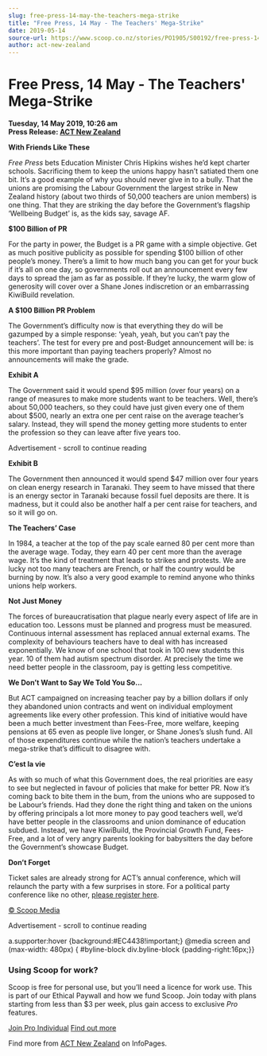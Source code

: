 ```yaml
---
slug: free-press-14-may-the-teachers-mega-strike
title: "Free Press, 14 May - The Teachers' Mega-Strike"
date: 2019-05-14
source-url: https://www.scoop.co.nz/stories/PO1905/S00192/free-press-14-may-the-teachers-mega-strike.htm
author: act-new-zealand
---
```

Free Press, 14 May - The Teachers' Mega-Strike
==============================================

**Tuesday, 14 May 2019, 10:26 am**  
**Press Release: [ACT New Zealand](https://info.scoop.co.nz/ACT_New_Zealand)**

**With Friends Like These**

_Free Press_ bets Education Minister Chris Hipkins wishes he’d kept charter schools. Sacrificing them to keep the unions happy hasn’t satiated them one bit. It’s a good example of why you should never give in to a bully. That the unions are promising the Labour Government the largest strike in New Zealand history (about two thirds of 50,000 teachers are union members) is one thing. That they are striking the day before the Government’s flagship ‘Wellbeing Budget’ is, as the kids say, savage AF.

**$100 Billion of PR**

For the party in power, the Budget is a PR game with a simple objective. Get as much positive publicity as possible for spending $100 billion of other people’s money. There’s a limit to how much bang you can get for your buck if it’s all on one day, so governments roll out an announcement every few days to spread the jam as far as possible. If they’re lucky, the warm glow of generosity will cover over a Shane Jones indiscretion or an embarrassing KiwiBuild revelation.

**A $100 Billion PR Problem**

The Government’s difficulty now is that everything they do will be gazumped by a simple response: ‘yeah, yeah, but you can’t pay the teachers’. The test for every pre and post-Budget announcement will be: is this more important than paying teachers properly? Almost no announcements will make the grade.

**Exhibit A**

The Government said it would spend $95 million (over four years) on a range of measures to make more students want to be teachers. Well, there’s about 50,000 teachers, so they could have just given every one of them about $500, nearly an extra one per cent raise on the average teacher’s salary. Instead, they will spend the money getting more students to enter the profession so they can leave after five years too.

Advertisement - scroll to continue reading





**Exhibit B**

The Government then announced it would spend $47 million over four years on clean energy research in Taranaki. They seem to have missed that there is an energy sector in Taranaki because fossil fuel deposits are there. It is madness, but it could also be another half a per cent raise for teachers, and so it will go on.

**The Teachers’ Case**

In 1984, a teacher at the top of the pay scale earned 80 per cent more than the average wage. Today, they earn 40 per cent more than the average wage. It’s the kind of treatment that leads to strikes and protests. We are lucky not too many teachers are French, or half the country would be burning by now. It’s also a very good example to remind anyone who thinks unions help workers.

**Not Just Money**

The forces of bureaucratisation that plague nearly every aspect of life are in education too. Lessons must be planned and progress must be measured. Continuous internal assessment has replaced annual external exams. The complexity of behaviours teachers have to deal with has increased exponentially. We know of one school that took in 100 new students this year. 10 of them had autism spectrum disorder. At precisely the time we need better people in the classroom, pay is getting less competitive.

**We Don’t Want to Say We Told You So...**

But ACT campaigned on increasing teacher pay by a billion dollars if only they abandoned union contracts and went on individual employment agreements like every other profession. This kind of initiative would have been a much better investment than Fees-Free, more welfare, keeping pensions at 65 even as people live longer, or Shane Jones’s slush fund. All of those expenditures continue while the nation’s teachers undertake a mega-strike that’s difficult to disagree with.

**C’est la vie**

As with so much of what this Government does, the real priorities are easy to see but neglected in favour of policies that make for better PR. Now it’s coming back to bite them in the bum, from the unions who are supposed to be Labour’s friends. Had they done the right thing and taken on the unions by offering principals a lot more money to pay good teachers well, we’d have better people in the classrooms and union dominance of education subdued. Instead, we have KiwiBuild, the Provincial Growth Fund, Fees-Free, and a lot of very angry parents looking for babysitters the day before the Government’s showcase Budget.

**Don’t Forget**

Ticket sales are already strong for ACT’s annual conference, which will relaunch the party with a few surprises in store. For a political party conference like no other, [please register here](https://www.act.org.nz/agm_conference?e=1436fca17bda55074760909e04a8a403&utm_source=actnz&utm_medium=email&utm_campaign=free_press_14_may&n=2).

  

[© Scoop Media](http://www.scoop.co.nz/about/terms.html)  

Advertisement - scroll to continue reading



a.supporter:hover {background:#EC4438!important;} @media screen and (max-width: 480px) { #byline-block div.byline-block {padding-right:16px;}}

### Using Scoop for work?

Scoop is free for personal use, but you’ll need a licence for work use. This is part of our Ethical Paywall and how we fund Scoop. Join today with plans starting from less than $3 per week, plus gain access to exclusive _Pro_ features.  
  
[Join Pro Individual](https://pro.scoop.co.nz/Individual/?from=ProIn24) [Find out more](https://pro.scoop.co.nz/using-scoop-for-work/?from=ProIn24)

Find more from [ACT New Zealand](https://info.scoop.co.nz/ACT_New_Zealand) on InfoPages.
